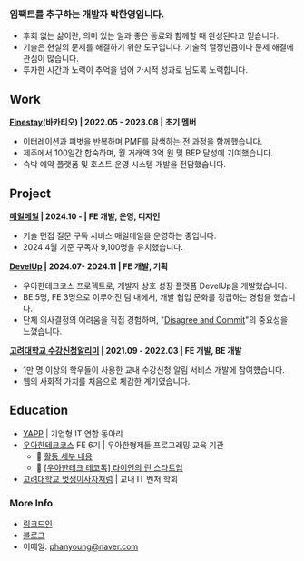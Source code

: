 ### 임팩트를 추구하는 개발자 박한영입니다.
* 후회 없는 삶이란, 의미 있는 일과 좋은 동료와 함께할 때 완성된다고 믿습니다.
* 기술은 현실의 문제를 해결하기 위한 도구입니다. 기술적 열정만큼이나 문제 해결에 관심이 많습니다.
* 투자한 시간과 노력이 추억을 넘어 가시적 성과로 남도록 노력합니다.

## Work
**[Finestay](https://finestays.com/)(바카티오) | 2022.05 - 2023.08 | 초기 멤버**  
* 이터레이션과 피벗을 반복하며 PMF를 탐색하는 전 과정을 함께했습니다.
* 제주에서 100일간 합숙하며, 월 거래액 3억 원 및 BEP 달성에 기여했습니다.
* 숙박 예약 플랫폼 및 호스트 운영 시스템 개발을 전담했습니다.

## Project

**[매일메일](https://www.maeil-mail.kr/) | 2024.10 - | FE 개발, 운영, 디자인**  
* 기술 면접 질문 구독 서비스 매일메일을 운영하는 중입니다.
* 2024 4월 기준 구독자 9,100명을 유치했습니다.  
  
**[DevelUp](https://github.com/woowacourse-teams/2024-devel-up/wiki) | 2024.07- 2024.11 | FE 개발, 기획**  
* 우아한테크코스 프로젝트로, 개발자 상호 성장 플랫폼 DevelUp을 개발했습니다.
* BE 5명, FE 3명으로 이루어진 팀 내에서, 개발 협업 문화를 정립하는 경험을 했습니다.
* 단체 의사결정의 어려움을 직접 경험하며, "[Disagree and Commit](https://medium.com/@voicemod/disagree-and-commit-the-importance-of-disagreement-in-decision-making-4c654bb06a)"의 중요성을 느꼈습니다.  

**[고려대학교 수강신청알리미](https://ku-sugang.notion.site/9f2735e373e54e1aa5aed825405aa94b) | 2021.09 - 2022.03 | FE 개발, BE 개발**
* 1만 명 이상의 학우들이 사용한 교내 수강신청 알림 서비스 개발에 참여헀습니다.
* 웹의 사회적 가치를 처음으로 체감한 계기였습니다.

## Education
* [YAPP](https://www.yapp.co.kr/) | 기업형 IT 연합 동아리
* [우아한테크코스](https://www.woowacourse.io/) FE 6기 | 우아한형제들 프로그래밍 교육 기관
  * 🔗 [활동 세부 내용](https://github.com/Parkhanyoung/2024-woowa-course-FE)
  * 🔗 [[우아한테크 테코톡] 라이언의 린 스타트업](https://youtu.be/Flm-TqN93Ak)
* [고려대학교 멋쟁이사자처럼](https://www.next-ku.com/home) | 교내 IT 벤처 학회

### More Info
* [링크드인](https://www.linkedin.com/in/hy-ryan)
* [블로그](https://devhanyoung-log.vercel.app/)
* 이메일: phanyoung@naver.com
